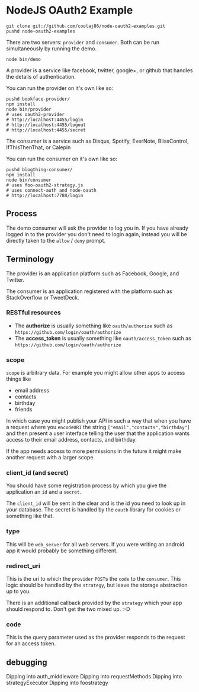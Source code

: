 NodeJS OAuth2 Example
===

    git clone git://github.com/coolaj86/node-oauth2-examples.git
    pushd node-oauth2-examples

There are two servers: `provider` and `consumer`. Both can be run simultaneously by running the demo.

    node bin/demo

A provider is a service like facebook, twitter, google+, or github that handles the details of authentication.

You can run the provider on it's own like so:

    pushd bookface-provider/
    npm install
    node bin/provider
    # uses oauth2-provider
    # http://localhost:4455/login
    # http://localhost:4455/logout
    # http://localhost:4455/secret

The consumer is a service such as Disqus, Spotify, EverNote, BlissControl, IfThisThenThat, or Calepin

You can run the consumer on it's own like so:

    pushd blogthing-consumer/
    npm install
    node bin/consumer
    # uses foo-oauth2-strategy.js
    # uses connect-auth and node-oauth
    # http://localhost:7788/login

Process
---

The demo consumer will ask the provider to log you in.
If you have already logged in to the provider you don't need to login again,
instead you will be directly taken to the `allow` / `deny` prompt.

Terminology
---

The provider is an application platform such as Facebook, Google, and Twitter.

The consumer is an application registered with the platform such as StackOverflow or TweetDeck.

### RESTful resources

  * The **authorize** is usually something like `oauth/authorize` such as `https://github.com/login/oauth/authorize`
  * The **access_token** is usually something like `oauth/access_token` such as `https://github.com/login/oauth/authorize`

### scope

`scope` is arbitrary data. For example you might allow other apps to access things like
  
  * email address
  * contacts
  * birthday
  * friends

In which case you might publish your API in such a way that when you have a request where
you `encodeURI` the string `["email","contacts","birthday"]` and then present a user interface
telling the user that the application wants access to their email address, contacts, and birthday.

If the app needs access to more permissions in the future it might make another request with a larger scope.

### client\_id (and secret)

You should have some registration process by which you give the application an `id` and a `secret`.

The `client_id` will be sent in the clear and is the id you need to look up in your database.
The secret is handled by the `oauth` library for cookies or something like that.

### type

This will be `web_server` for all web servers.
If you were writing an android app it would probably be something different.

### redirect_uri

This is the uri to which the `provider` `POST`s the `code` to the `consumer`.
This logic should be handled by the `strategy`, but leave the storage abstraction up to you.

There is an additional callback provided by the `strategy` which your app should respond to.
Don't get the two mixed up. :-D

### code

This is the query parameter used as the provider responds to the request for an access token.

## debugging

  Dipping into auth\_middleware
  Dipping into requestMethods
  Dipping into strategyExecutor
  Dipping into foostrategy
